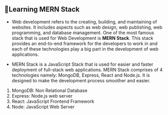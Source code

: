 ## 🎯Learning MERN Stack 
- Web development refers to the creating, building, and maintaining of websites. It includes aspects 
such as web design, web publishing, web programming, and database management. One of the most famous
stack that is used for Web Development is **MERN Stack**. This stack provides an end-to-end framework for 
the developers to work in and each of these technologies play a big part in the development of web applications.

- MERN Stack is a JavaScript Stack that is used for easier and faster deployment of 
full-stack web applications. MERN Stack comprises of 4 technologies namely: MongoDB, Express, React and Node.js.
It is designed to make the development process smoother and easier.

1. MongoDB: Non Relational Database
2. Express: Node.js web server
3. React: JavaScript Frontend Framework
4. Node: JavaScript Web Server
